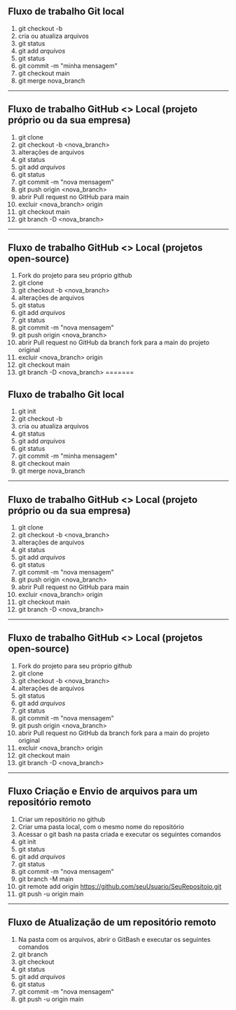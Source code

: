 ## Fluxo de trabalho Git local

01. git checkout -b <nova-branch>
02. cria ou atualiza arquivos
03. git status
05. git add *arquivos*
06. git status
07. git commit -m "minha mensagem"
08. git checkout main
09. git merge nova_branch

-----

## Fluxo de trabalho GitHub <> Local (projeto próprio ou da sua empresa)
01. git clone <endereco do projeto>
02. git checkout -b <nova_branch>
03. alterações de arquivos
04. git status
05. git add *arquivos*
06. git status
07. git commit -m "nova mensagem"
08. git push origin <nova_branch>
09. abrir Pull request no GitHub para main
10. excluir <nova_branch> origin
11. git checkout main
12. git branch -D <nova_branch>

-----

## Fluxo de trabalho GitHub <> Local (projetos open-source)
01. Fork do projeto para seu próprio github
02. git clone <endereco do projeto fork>
03. git checkout -b <nova_branch>
04. alterações de arquivos
05. git status
06. git add *arquivos*
07. git status
08. git commit -m "nova mensagem"
09. git push origin <nova_branch>
10. abrir Pull request no GitHub da branch fork para a main do projeto original
11. excluir <nova_branch> origin
12. git checkout main
13. git branch -D <nova_branch>
=======

## Fluxo de trabalho Git local

01. git init 
02. git checkout -b <nova-branch>
03. cria ou atualiza arquivos
04. git status
05. git add *arquivos*
06. git status
07. git commit -m "minha mensagem"
08. git checkout main
09. git merge nova_branch

-----

## Fluxo de trabalho GitHub <> Local (projeto próprio ou da sua empresa)
01. git clone <endereco do projeto>
02. git checkout -b <nova_branch>
03. alterações de arquivos
04. git status
05. git add *arquivos*
06. git status
07. git commit -m "nova mensagem"
08. git push origin <nova_branch>
09. abrir Pull request no GitHub para main
10. excluir <nova_branch> origin
11. git checkout main
12. git branch -D <nova_branch>

-----

## Fluxo de trabalho GitHub <> Local (projetos open-source)
01. Fork do projeto para seu próprio github
02. git clone <endereco do projeto fork>
03. git checkout -b <nova_branch>
04. alterações de arquivos
05. git status
06. git add *arquivos*
07. git status
08. git commit -m "nova mensagem"
09. git push origin <nova_branch>
10. abrir Pull request no GitHub da branch fork para a main do projeto original
11. excluir <nova_branch> origin
12. git checkout main
13. git branch -D <nova_branch>

----

## Fluxo Criação e Envio de arquivos para um repositório remoto
01. Criar um repositório no github
02. Criar uma pasta local, com o mesmo nome do repositório
03. Acessar o git bash na pasta criada e executar os seguintes comandos
04. git init
05. git status
06. git add *arquivos*
07. git status
08. git commit -m "nova mensagem"
09. git branch -M main
10. git remote add origin https://github.com/seuUsuario/SeuRepositoio.git 
11. git push -u origin main

----

## Fluxo de Atualização de um repositório remoto
01. Na pasta com os arquivos, abrir o GitBash e executar os seguintes comandos
02. git branch
03. git checkout
04. git status
05. git add *arquivos*
06. git status
07. git commit -m "nova mensagem"
08. git push -u origin main